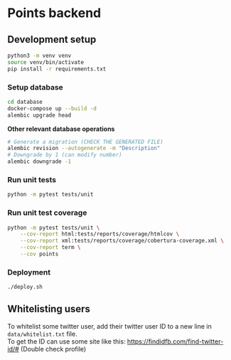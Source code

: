 # Points backend


## Development setup

```bash
python3 -m venv venv
source venv/bin/activate
pip install -r requirements.txt
```

### Setup database
```bash
cd database
docker-compose up --build -d
alembic upgrade head
```

**Other relevant database operations**
```bash
# Generate a migration (CHECK THE GENERATED FILE)
alembic revision --autogenerate -m "Description"
# Downgrade by 1 (can modify number)
alembic downgrade -1
```


### Run unit tests
```bash
python -m pytest tests/unit
```

### Run unit test coverage
```bash
python -m pytest tests/unit \
    --cov-report html:tests/reports/coverage/htmlcov \
    --cov-report xml:tests/reports/coverage/cobertura-coverage.xml \
    --cov-report term \
    --cov points
```

### Deployment
```bash
./deploy.sh
```


## Whitelisting users

To whitelist some twitter user, add their twitter user ID to a new line in `data/whitelist.txt` file.  
To get the ID can use some site like this: https://findidfb.com/find-twitter-id/#
(Double check profile)
